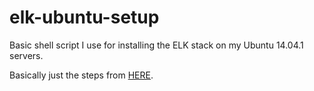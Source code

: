 elk-ubuntu-setup
================

Basic shell script I use for installing the ELK stack on my Ubuntu 14.04.1 servers.

Basically just the steps from [HERE](https://www.digitalocean.com/community/tutorials/how-to-use-logstash-and-kibana-to-centralize-and-visualize-logs-on-ubuntu-14-04).
